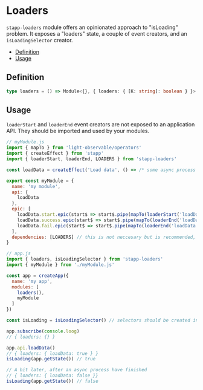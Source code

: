 # Loaders

`stapp-loaders` module offers an opinionated approach to "isLoading" problem. It exposes a "loaders" state, a couple of event creators, and an `isLoadingSelector` creator.

<!-- START doctoc generated TOC please keep comment here to allow auto update -->
<!-- DON'T EDIT THIS SECTION, INSTEAD RE-RUN doctoc TO UPDATE -->


- [Definition](#definition)
- [Usage](#usage)

<!-- END doctoc generated TOC please keep comment here to allow auto update -->

## Definition

```typescript
type loaders = () => Module<{}, { loaders: { [K: string]: boolean } }>
```

## Usage

`loaderStart` and `loaderEnd` event creators are not exposed to an application API. They should be imported and used by your modules.

```js
// myModule.js
import { mapTo } from 'light-observable/operators'
import { createEffect } from 'stapp'
import { loaderStart, loaderEnd, LOADERS } from 'stapp-loaders'

const loadData = createEffect('Load data', () => /* some async process */)

export const myModule = {
  name: 'my module',
  api: {
    loadData
  },
  epic: [
    loadData.start.epic(start$ => start$.pipe(mapTo(loaderStart('loadData')))),
   	loadData.success.epic(start$ => start$.pipe(mapTo(loaderEnd('loadData')))),
    loadData.fail.epic(start$ => start$.pipe(mapTo(loaderEnd('loadData'))))
  ],
  dependencies: [LOADERS] // this is not neccesary but is recommended, so that you won't forget to use loaders module in your app.
}

// app.js
import { loaders, isLoadingSelector } from 'stapp-loaders'
import { myModule } from './myModule.js'

const app = createApp({
  name: 'my app',
  modules: [
    loaders(),
    myModule
  ]
})

const isLoading = isLoadingSelector() // selectors should be created individually for every app

app.subscribe(console.loog)
// { loaders: {} }

app.api.loadData()
// { loaders: { loadData: true } }
isLoading(app.getState()) // true

// A bit later, after an async process have finished
// { loaders: { loadData: false }}
isLoading(app.getState()) // false
```
<!--
## Type definitions

* [`loaders`](/types.html#loaders)
* [`loaderStart`](/types.html#loaderstart)
* [`loaderEnd`](/types.html#loaderend)
* [`isLoadingSelector`](/types.html#isloadingselector)
* [`Module`](/types.html#module)
-->

